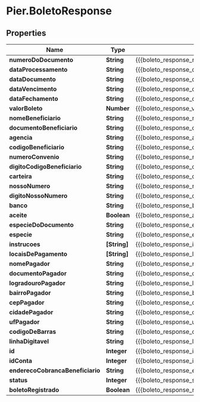 # Pier.BoletoResponse

## Properties
Name | Type | Description | Notes
------------ | ------------- | ------------- | -------------
**numeroDoDocumento** | **String** | {{{boleto_response_numero_do_documento_value}}} | [optional] 
**dataProcessamento** | **String** | {{{boleto_response_data_processamento_value}}} | [optional] 
**dataDocumento** | **String** | {{{boleto_response_data_documento_value}}} | [optional] 
**dataVencimento** | **String** | {{{boleto_response_data_vencimento_value}}} | [optional] 
**dataFechamento** | **String** | {{{boleto_response_data_fechamento_value}}} | [optional] 
**valorBoleto** | **Number** | {{{boleto_response_valor_boleto_value}}} | [optional] 
**nomeBeneficiario** | **String** | {{{boleto_response_nome_beneficiario_value}}} | [optional] 
**documentoBeneficiario** | **String** | {{{boleto_response_documento_beneficiario_value}}} | [optional] 
**agencia** | **String** | {{{boleto_response_agencia_value}}} | [optional] 
**codigoBeneficiario** | **String** | {{{boleto_response_codigo_beneficiario_value}}} | [optional] 
**numeroConvenio** | **String** | {{{boleto_response_numero_convenio_value}}} | [optional] 
**digitoCodigoBeneficiario** | **String** | {{{boleto_response_digito_codigo_beneficiario_value}}} | [optional] 
**carteira** | **String** | {{{boleto_response_carteira_value}}} | [optional] 
**nossoNumero** | **String** | {{{boleto_response_nosso_numero_value}}} | [optional] 
**digitoNossoNumero** | **String** | {{{boleto_response_digito_nosso_numero_value}}} | [optional] 
**banco** | **String** | {{{boleto_response_banco_value}}} | [optional] 
**aceite** | **Boolean** | {{{boleto_response_aceite_value}}} | [optional] 
**especieDoDocumento** | **String** | {{{boleto_response_especie_do_documento_value}}} | [optional] 
**especie** | **String** | {{{boleto_response_especie_value}}} | [optional] 
**instrucoes** | **[String]** | {{{boleto_response_instrucoes_value}}} | [optional] 
**locaisDePagamento** | **[String]** | {{{boleto_response_locais_de_pagamento_value}}} | [optional] 
**nomePagador** | **String** | {{{boleto_response_nome_pagador_value}}} | [optional] 
**documentoPagador** | **String** | {{{boleto_response_documento_pagador_value}}} | [optional] 
**logradouroPagador** | **String** | {{{boleto_response_logradouro_pagador_value}}} | [optional] 
**bairroPagador** | **String** | {{{boleto_response_bairro_pagador_value}}} | [optional] 
**cepPagador** | **String** | {{{boleto_response_cep_pagador_value}}} | [optional] 
**cidadePagador** | **String** | {{{boleto_response_cidade_pagador_value}}} | [optional] 
**ufPagador** | **String** | {{{boleto_response_uf_pagador_value}}} | [optional] 
**codigoDeBarras** | **String** | {{{boleto_response_codigo_de_barras_value}}} | [optional] 
**linhaDigitavel** | **String** | {{{boleto_response_linha_digitavel_value}}} | [optional] 
**id** | **Integer** | {{{boleto_response_id_value}}} | [optional] 
**idConta** | **Integer** | {{{boleto_response_id_conta_value}}} | [optional] 
**enderecoCobrancaBeneficiario** | **String** | {{{boleto_response_endereco_cobranca_beneficiario_value}}} | [optional] 
**status** | **Integer** | {{{boleto_response_status_value}}} | [optional] 
**boletoRegistrado** | **Boolean** | {{{boleto_response_registrado_value}}} | [optional] 


